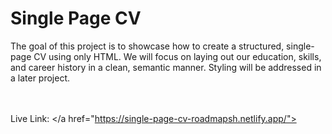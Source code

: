 # Single Page CV

The goal of this project is to showcase how to create a structured, single-page CV using only HTML. We will focus on laying out our education, skills, and career history in a clean, semantic manner. Styling will be addressed in a later project.

<br><br>
Live Link: </a href="https://single-page-cv-roadmapsh.netlify.app/">